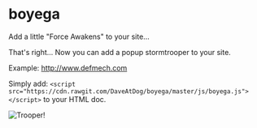boyega
======

Add a little "Force Awakens" to your site…

That's right... Now you can add a popup stormtrooper to your site.

Example: http://www.defmech.com

Simply add: ```<script src="https://cdn.rawgit.com/DaveAtDog/boyega/master/js/boyega.js"></script>``` to your HTML doc.

![Trooper!](https://dl.dropboxusercontent.com/u/6490005/boyega.png)

